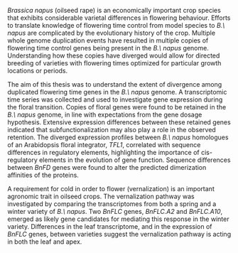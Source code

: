 *Brassica napus* (oilseed rape) is an economically important crop species that exhibits considerable varietal differences in flowering behaviour.
Efforts to translate knowledge of flowering time control from model species to *B.\ napus* are complicated by the evolutionary history of the crop.
Multiple whole genome duplication events have resulted in multiple copies of flowering time control genes being present in the *B.\ napus* genome.
Understanding how these copies have diverged would allow for directed breeding of varieties with flowering times optimized for particular growth locations or periods.

The aim of this thesis was to understand the extent of divergence among duplicated flowering time genes in the *B.\ napus* genome.
A transcriptomic time series was collected and used to investigate gene expression during the floral transition.
Copies of floral genes were found to be retained in the *B.\ napus* genome, in line with expectations from the gene dosage hypothesis.
Extensive expression differences between these retained genes indicated that subfunctionalization may also play a role in the observed retention.
The diverged expression profiles between *B.\ napus* homologues of an Arabidopsis floral integrator, *TFL1*, correlated with sequence differences in regulatory elements, highlighting the importance of cis-regulatory elements in the evolution of gene function.
Sequence differences between *BnFD* genes were found to alter the predicted dimerization affinities of the proteins.

A requirement for cold in order to flower (vernalization) is an important agronomic trait in oilseed crops.
The vernalization pathway was investigated by comparing the transcriptomes from both a spring and a winter variety of *B.\ napus*.
Two *BnFLC* genes, *BnFLC.A2* and *BnFLC.A10*, emerged as likely gene candidates for mediating this response in the winter variety.
Differences in the leaf transcriptome, and in the expression of *BnFLC* genes, between varieties suggest the vernalization pathway is acting in both the leaf and apex.

